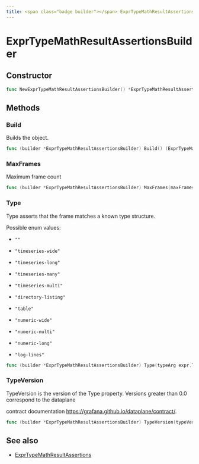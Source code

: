 ```yaml
---
title: <span class="badge builder"></span> ExprTypeMathResultAssertionsBuilder
---
```

# <span class="badge builder"></span> ExprTypeMathResultAssertionsBuilder

## Constructor

```go
func NewExprTypeMathResultAssertionsBuilder() *ExprTypeMathResultAssertionsBuilder
```
## Methods

### <span class="badge object-method"></span> Build

Builds the object.

```go
func (builder *ExprTypeMathResultAssertionsBuilder) Build() (ExprTypeMathResultAssertions, error)
```

### <span class="badge object-method"></span> MaxFrames

Maximum frame count

```go
func (builder *ExprTypeMathResultAssertionsBuilder) MaxFrames(maxFrames int64) *ExprTypeMathResultAssertionsBuilder
```

### <span class="badge object-method"></span> Type

Type asserts that the frame matches a known type structure.

Possible enum values:

 - `""` 

 - `"timeseries-wide"` 

 - `"timeseries-long"` 

 - `"timeseries-many"` 

 - `"timeseries-multi"` 

 - `"directory-listing"` 

 - `"table"` 

 - `"numeric-wide"` 

 - `"numeric-multi"` 

 - `"numeric-long"` 

 - `"log-lines"` 

```go
func (builder *ExprTypeMathResultAssertionsBuilder) Type(typeArg expr.TypeMathType) *ExprTypeMathResultAssertionsBuilder
```

### <span class="badge object-method"></span> TypeVersion

TypeVersion is the version of the Type property. Versions greater than 0.0 correspond to the dataplane

contract documentation https://grafana.github.io/dataplane/contract/.

```go
func (builder *ExprTypeMathResultAssertionsBuilder) TypeVersion(typeVersion []int64) *ExprTypeMathResultAssertionsBuilder
```

## See also

 * <span class="badge object-type-struct"></span> [ExprTypeMathResultAssertions](./object-ExprTypeMathResultAssertions.md)
